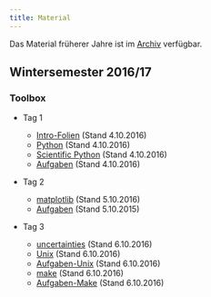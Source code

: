 ```yaml
---
title: Material
---
```


Das Material früherer Jahre ist im [Archiv](archive.html) verfügbar.

## Wintersemester 2016/17

### Toolbox

- Tag 1
    - [Intro-Folien](files/archive/2016/intro.pdf) (Stand 4.10.2016)
    - [Python](files/archive/2016/python.html) (Stand 4.10.2016)
    - [Scientific Python](files/archive/2016/scientific-python.html) (Stand 4.10.2016)
    - [Aufgaben](files/archive/2016/exercises-toolbox-1.zip) (Stand 4.10.2016)

- Tag 2
    - [matplotlib](files/archive/2016/matplotlib.html) (Stand 5.10.2016)
    - [Aufgaben](files/archive/2016/exercises-toolbox-2.zip) (Stand 5.10.2015)
- Tag 3
    - [uncertainties](files/archive/2016/uncertainties.html) (Stand 6.10.2016)
    - [Unix](files/archive/2016/unix.pdf) (Stand 6.10.2016)
    - [Aufgaben-Unix](files/archive/2016/exercises-toolbox-3.zip) (Stand 6.10.2016)
    - [make](files/archive/2016/make.pdf) (Stand 6.10.2016)
    - [Aufgaben-Make](files/archive/2016/exercises-toolbox-5.zip) (Stand 6.10.2016)
